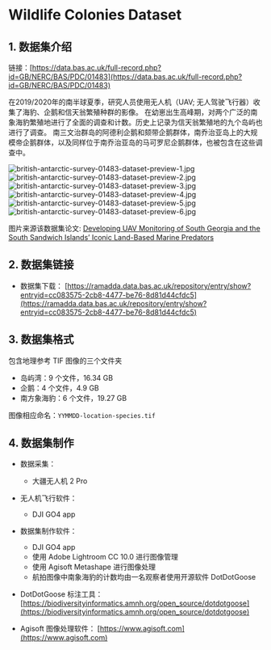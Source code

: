 # Wildlife Colonies Dataset

## 1. 数据集介绍

链接：[https://data.bas.ac.uk/full-record.php?id=GB/NERC/BAS/PDC/01483](https://data.bas.ac.uk/full-record.php?id=GB/NERC/BAS/PDC/01483)

在2019/2020年的南半球夏季，研究人员使用无人机（UAV; 无人驾驶飞行器）收集了海豹、企鹅和信天翁繁殖种群的影像。
在幼崽出生高峰期，对两个广泛的南象海豹繁殖地进行了全面的调查和计数。历史上记录为信天翁繁殖地的九个岛屿也进行了调查。
南三文治群岛的阿德利企鹅和颏带企鹅群体，南乔治亚岛上的大规模帝企鹅群体，以及同样位于南乔治亚岛的马可罗尼企鹅群体，也被包含在这些调查中。

<div class="custom-img-group">
  <img src="https://cdn.coderjiang.com/doc/whut/uav-counting-investigation-report/datasets/british-antarctic-survey/british-antarctic-survey-01483-dataset-preview-1.jpg" alt="british-antarctic-survey-01483-dataset-preview-1.jpg"/>
  <img src="https://cdn.coderjiang.com/doc/whut/uav-counting-investigation-report/datasets/british-antarctic-survey/british-antarctic-survey-01483-dataset-preview-2.jpg" alt="british-antarctic-survey-01483-dataset-preview-2.jpg"/>
  <img src="https://cdn.coderjiang.com/doc/whut/uav-counting-investigation-report/datasets/british-antarctic-survey/british-antarctic-survey-01483-dataset-preview-3.jpg" alt="british-antarctic-survey-01483-dataset-preview-3.jpg"/>
  <img src="https://cdn.coderjiang.com/doc/whut/uav-counting-investigation-report/datasets/british-antarctic-survey/british-antarctic-survey-01483-dataset-preview-4.jpg" alt="british-antarctic-survey-01483-dataset-preview-4.jpg"/>
  <img src="https://cdn.coderjiang.com/doc/whut/uav-counting-investigation-report/datasets/british-antarctic-survey/british-antarctic-survey-01483-dataset-preview-5.jpg" alt="british-antarctic-survey-01483-dataset-preview-5.jpg"/>
  <img src="https://cdn.coderjiang.com/doc/whut/uav-counting-investigation-report/datasets/british-antarctic-survey/british-antarctic-survey-01483-dataset-preview-6.jpg" alt="british-antarctic-survey-01483-dataset-preview-6.jpg"/>
</div>

图片来源该数据集论文: [Developing UAV Monitoring of South Georgia and the South Sandwich Islands’ Iconic Land-Based Marine Predators](https://www.frontiersin.org/articles/10.3389/fmars.2021.654215/full)

## 2. 数据集链接

- 数据集下载：
  [https://ramadda.data.bas.ac.uk/repository/entry/show?entryid=cc083575-2cb8-4477-be76-8d81d44cfdc5](https://ramadda.data.bas.ac.uk/repository/entry/show?entryid=cc083575-2cb8-4477-be76-8d81d44cfdc5)

## 3. 数据集格式

包含地理参考 TIF 图像的三个文件夹

- 岛屿湾：9 个文件，16.34 GB
- 企鹅：4 个文件，4.9 GB
- 南方象海豹：6 个文件，19.27 GB

图像相应命名：`YYMMDD-location-species.tif`

## 4. 数据集制作

- 数据采集：
    - 大疆无人机 2 Pro
- 无人机飞行软件：
    - DJI GO4 app
- 数据集制作软件：
    - DJI GO4 app
    - 使用 Adobe Lightroom CC 10.0 进行图像管理
    - 使用 Agisoft Metashape 进行图像处理
    - 航拍图像中南象海豹的计数均由一名观察者使用开源软件 DotDotGoose

- DotDotGoose 标注工具：
  [https://biodiversityinformatics.amnh.org/open_source/dotdotgoose](https://biodiversityinformatics.amnh.org/open_source/dotdotgoose)
- Agisoft 图像处理软件：
  [https://www.agisoft.com](https://www.agisoft.com)